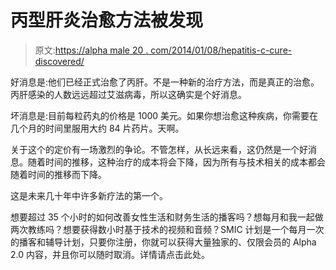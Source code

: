 # 丙型肝炎治愈方法被发现

> 原文:[https://alpha male 20 . com/2014/01/08/hepatitis-c-cure-discovered/](https://alphamale20.com/2014/01/08/hepatitis-c-cure-discovered/)

好消息是:他们已经正式治愈了丙肝。不是一种新的治疗方法，而是真正的治愈。丙肝感染的人数远远超过艾滋病毒，所以这确实是个好消息。

坏消息是:目前每粒药丸的价格是 1000 美元。如果你想治愈这种疾病，你需要在几个月的时间里服用大约 84 片药片。天啊。

关于这个的定价有一场激烈的争论。不管怎样，从长远来看，这仍然是一个好消息。随着时间的推移，这种治疗的成本将会下降，因为所有与技术相关的成本都会随着时间的推移而下降。

这是未来几十年中许多新疗法的第一个。

想要超过 35 个小时的如何改善女性生活和财务生活的播客吗？想每月和我一起做两次教练吗？想要获得数小时基于技术的视频和音频？SMIC 计划是一个每月一次的播客和辅导计划，只要你注册，你就可以获得大量独家的、仅限会员的 Alpha 2.0 内容，并且你可以随时取消。详情请点击此处。